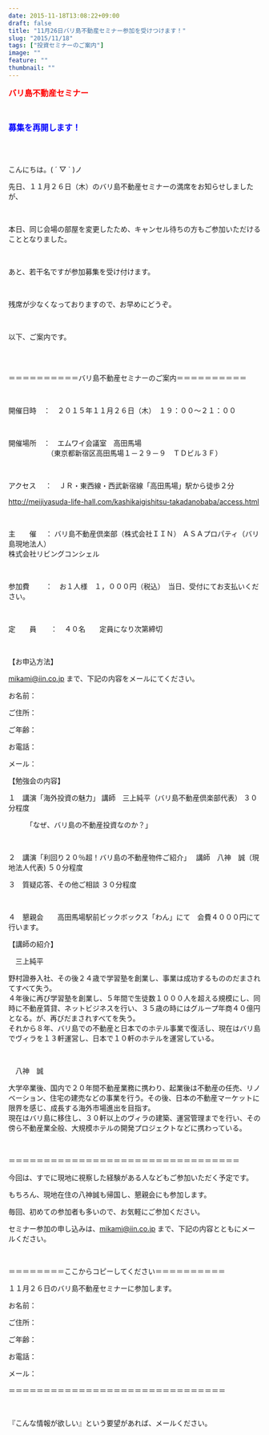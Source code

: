 ```yaml
---
date: 2015-11-18T13:08:22+09:00
draft: false
title: "11月26日バリ島不動産セミナー参加を受けつけます！"
slug: "2015/11/18"
tags: ["投資セミナーのご案内"]
image: ""
feature: ""
thumbnail: ""
---
```

<p><font color="#ff0000" size="3"><strong>バリ島不動産セミナー</strong></font></p><br/><p><font color="#0000ff" size="3"><strong>募集を再開します！</strong></font></p><br/><br/><p>こんにちは。( ´ ▽ ` )ノ<br/></p><p>先日、１１月２６日（木）のバリ島不動産セミナーの満席をお知らせしましたが、</p><br/><p>本日、同じ会場の部屋を変更したため、キャンセル待ちの方もご参加いただけることとなりました。</p><br/><p>あと、若干名ですが参加募集を受け付けます。</p><br/><p>残席が少なくなっておりますので、お早めにどうぞ。</p><br/><p>以下、ご案内です。</p><br/><br/><p> ＝＝＝＝＝＝＝＝＝＝バリ島不動産セミナーのご案内＝＝＝＝＝＝＝＝＝＝</p><br/><p> 開催日時　：　２０１５年１１月２６日（木）　１９：００～２１：００</p><br/><p> 開催場所　：　エムワイ会議室　高田馬場<br/> 　　　　　　（東京都新宿区高田馬場１－２９－９　ＴＤビル３Ｆ）</p><br/><p> アクセス　  ：　ＪＲ・東西線・西武新宿線「高田馬場」駅から徒歩２分</p><p> <a href="http://meijiyasuda-life-hall.com/kashikaigishitsu-takadanobaba/access.html">http://meijiyasuda-life-hall.com/kashikaigishitsu-takadanobaba/access.html</a></p><br/><p>主　　催　  ：   バリ島不動産倶楽部（株式会社ＩＩＮ）       ＡＳＡプロパティ（バリ島現地法人）<br/>                    株式会社リビングコンシェル</p><br/><p>参加費　　 ：　お１人様　１，０００円（税込）　当日、受付にてお支払いください。</p><br/><p>定　　員　　：　４０名　　定員になり次第締切</p><br/><p>【お申込方法】</p><p><a href="mailto:mikami@iin.co.jp">mikami@iin.co.jp</a> まで、下記の内容をメールにてください。</p><p>お名前：</p><p>ご住所：</p><p>ご年齢：</p><p>お電話：</p><p>メール：</p><p> </p><p>【勉強会の内容】</p><p>１　講演「海外投資の魅力」       講師　三上純平（バリ島不動産倶楽部代表）    ３０分程度</p><p>     　　　「なぜ、バリ島の不動産投資なのか？」</p><br/><p>２　講演「利回り２０％超！バリ島の不動産物件ご紹介」　 講師　八神　誠（現地法人代表)     ５０分程度</p><p>     </p><p>３　質疑応答、その他ご相談                                                  ３０分程度</p><br/><p>４　懇親会　　高田馬場駅前ビックボックス「わん」にて　会費４０００円にて行います。</p><p> </p><p>【講師の紹介】 </p><p>　三上純平　</p><p>野村證券入社、その後２４歳で学習塾を創業し、事業は成功するもののだまされてすべて失う。<br/>４年後に再び学習塾を創業し、５年間で生徒数１０００人を超える規模にし、同時に不動産賃貸、ネットビジネスを行い、３５歳の時にはグループ年商４０億円となる。が、再びだまされすべてを失う。<br/>それから８年、バリ島での不動産と日本でのホテル事業で復活し、現在はバリ島でヴィラを１３軒運営し、日本で１０軒のホテルを運営している。</p><br/><p>　八神　誠　</p><p>大学卒業後、国内で２０年間不動産業務に携わり、起業後は不動産の任売、リノベーション、住宅の建売などの事業を行う。その後、日本の不動産マーケットに限界を感じ、成長する海外市場進出を目指す。<br/>現在はバリ島に移住し、３０軒以上のヴィラの建築、運営管理までを行い、その傍ら不動産業全般、大規模ホテルの開発プロジェクトなどに携わっている。</p><br/><p>＝＝＝＝＝＝＝＝＝＝＝＝＝＝＝＝＝＝＝＝＝＝＝＝＝＝＝＝＝＝＝＝＝</p><p>今回は、すでに現地に視察した経験がある人などもご参加いただく予定です。</p><p>もちろん、現地在住の八神誠も帰国し、懇親会にも参加します。</p><p>毎回、初めての参加者も多いので、お気軽にご参加ください。</p><p>セミナー参加の申し込みは、<a href="mailto:mikami@iin.co.jp">mikami@iin.co.jp</a> まで、下記の内容とともにメールください。</p><br/><p>＝＝＝＝＝＝＝＝ここからコピーしてください＝＝＝＝＝＝＝＝＝＝</p><p>１１月２６日のバリ島不動産セミナーに参加します。</p><p>お名前：</p><p>ご住所：</p><p>ご年齢：</p><p>お電話：</p><p>メール：</p><p>＝＝＝＝＝＝＝＝＝＝＝＝＝＝＝＝＝＝＝＝＝＝＝＝＝＝＝＝＝＝＝</p><br/><p>『こんな情報が欲しい』という要望があれば、メールください。</p><br/><br/><p>                                                        </p>

